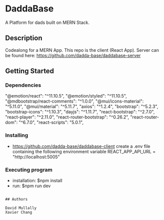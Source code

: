 # DaddaBase

A Platform for dads built on MERN Stack.

## Description
Codealong for a MERN App. This repo is the client (React App). Server can be found here:
 https://github.com/dadda-base/daddabase-server

## Getting Started

### Dependencies
   "@emotion/react": "^11.10.5",
    "@emotion/styled": "^11.10.5",
    "@mdbootstrap/react-comments": "^1.0.0",
    "@mui/icons-material": "^5.11.0",
    "@mui/material": "^5.11.7",
    "axios": "^1.2.4",
    "bootstrap": "^5.2.3",
    "bootstrap-icons": "^1.10.3",
    "dayjs": "^1.11.7",
    "react-bootstrap": "^2.7.0",
    "react-player": "^2.11.0",
    "react-router-bootstrap": "^0.26.2",
    "react-router-dom": "^6.7.0",
    "react-scripts": "5.0.1",

### Installing

* https://github.com/dadda-base/daddabase-client
create a .env file containing the following environment variable REACT_APP_API_URL = "http://localhost:5005"


### Executing program

* installation: $npm install
* run: $npm run dev
```

## Authors

David Mullally
Xavier Chang




